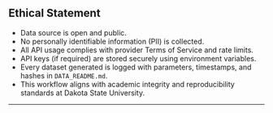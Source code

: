 ## Ethical Statement

- Data source is open and public.
- No personally identifiable information (PII) is collected.
- All API usage complies with provider Terms of Service and rate limits.
- API keys (if required) are stored securely using environment variables.
- Every dataset generated is logged with parameters, timestamps, and hashes in `DATA_README.md`.
- This workflow aligns with academic integrity and reproducibility standards at Dakota State University.

---

